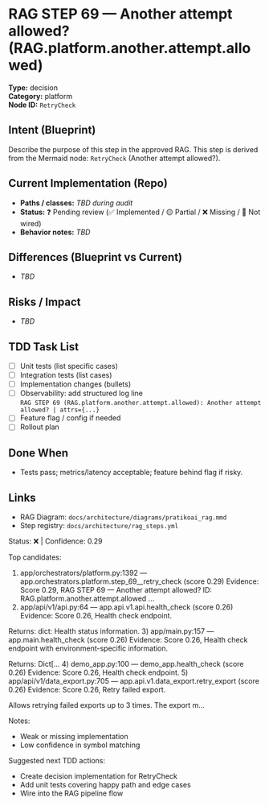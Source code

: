 # RAG STEP 69 — Another attempt allowed? (RAG.platform.another.attempt.allowed)

**Type:** decision  
**Category:** platform  
**Node ID:** `RetryCheck`

## Intent (Blueprint)
Describe the purpose of this step in the approved RAG. This step is derived from the Mermaid node: `RetryCheck` (Another attempt allowed?).

## Current Implementation (Repo)
- **Paths / classes:** _TBD during audit_
- **Status:** ❓ Pending review (✅ Implemented / 🟡 Partial / ❌ Missing / 🔌 Not wired)
- **Behavior notes:** _TBD_

## Differences (Blueprint vs Current)
- _TBD_

## Risks / Impact
- _TBD_

## TDD Task List
- [ ] Unit tests (list specific cases)
- [ ] Integration tests (list cases)
- [ ] Implementation changes (bullets)
- [ ] Observability: add structured log line  
  `RAG STEP 69 (RAG.platform.another.attempt.allowed): Another attempt allowed? | attrs={...}`
- [ ] Feature flag / config if needed
- [ ] Rollout plan

## Done When
- Tests pass; metrics/latency acceptable; feature behind flag if risky.

## Links
- RAG Diagram: `docs/architecture/diagrams/pratikoai_rag.mmd`
- Step registry: `docs/architecture/rag_steps.yml`


<!-- AUTO-AUDIT:BEGIN -->
Status: ❌  |  Confidence: 0.29

Top candidates:
1) app/orchestrators/platform.py:1392 — app.orchestrators.platform.step_69__retry_check (score 0.29)
   Evidence: Score 0.29, RAG STEP 69 — Another attempt allowed?
ID: RAG.platform.another.attempt.allowed
...
2) app/api/v1/api.py:64 — app.api.v1.api.health_check (score 0.26)
   Evidence: Score 0.26, Health check endpoint.

Returns:
    dict: Health status information.
3) app/main.py:157 — app.main.health_check (score 0.26)
   Evidence: Score 0.26, Health check endpoint with environment-specific information.

Returns:
    Dict[...
4) demo_app.py:100 — demo_app.health_check (score 0.26)
   Evidence: Score 0.26, Health check endpoint.
5) app/api/v1/data_export.py:705 — app.api.v1.data_export.retry_export (score 0.26)
   Evidence: Score 0.26, Retry failed export.

Allows retrying failed exports up to 3 times. The export m...

Notes:
- Weak or missing implementation
- Low confidence in symbol matching

Suggested next TDD actions:
- Create decision implementation for RetryCheck
- Add unit tests covering happy path and edge cases
- Wire into the RAG pipeline flow
<!-- AUTO-AUDIT:END -->
